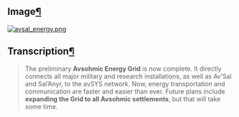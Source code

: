 ## Image[¶](https://wiki.drehmal.cyou/Story_and_Features/Holotexts/Early-Game_Holotexts/Av%27Sal/avsal_energy/#image "Permanent link")

[![avsal_energy.png](https://wiki.drehmal.cyou/assets/img/lore/holotexts/avsal_energy.png)](https://wiki.drehmal.cyou/assets/img/lore/holotexts/avsal_energy.png)

## Transcription[¶](https://wiki.drehmal.cyou/Story_and_Features/Holotexts/Early-Game_Holotexts/Av%27Sal/avsal_energy/#transcription "Permanent link")

> The preliminary **Avsohmic Energy Grid** is now complete. It directly connects all major military and research installations, as well as Av’Sal and Sal’Anyr, to the avSYS network. Now, energy transportation and communication are faster and easier than ever. Future plans include **expanding the Grid to all Avsohmic settlements**, but that will take some time.